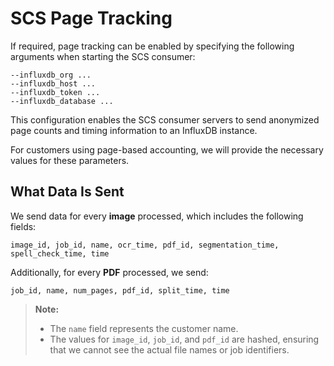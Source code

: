 # SCS Page Tracking

If required, page tracking can be enabled by specifying the following arguments when starting the SCS consumer:

```
--influxdb_org ...
--influxdb_host ...
--influxdb_token ...
--influxdb_database ...
```

This configuration enables the SCS consumer servers to send anonymized page counts and timing information to an InfluxDB instance.

For customers using page-based accounting, we will provide the necessary values for these parameters.

## What Data Is Sent

We send data for every **image** processed, which includes the following fields:

```
image_id, job_id, name, ocr_time, pdf_id, segmentation_time, spell_check_time, time
```

Additionally, for every **PDF** processed, we send:

```
job_id, name, num_pages, pdf_id, split_time, time
```

> **Note:**  
> - The `name` field represents the customer name.  
> - The values for `image_id`, `job_id`, and `pdf_id` are hashed, ensuring that we cannot see the actual file names or job identifiers.
